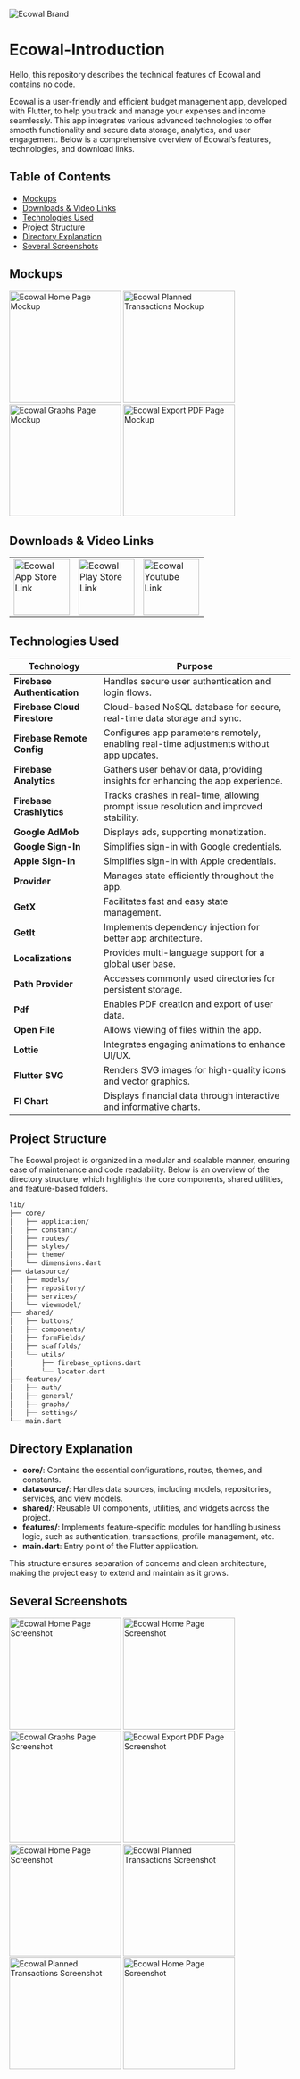 
![Ecowal Brand](assets/icons/ecowal_brand.png)
# Ecowal-Introduction  
Hello, this repository describes the technical features of Ecowal and contains no code.

Ecowal is a user-friendly and efficient budget management app, developed with Flutter, to help you track and manage your expenses and income seamlessly. This app integrates various advanced technologies to offer smooth functionality and secure data storage, analytics, and user engagement. Below is a comprehensive overview of Ecowal’s features, technologies, and download links.

## Table of Contents
- [Mockups](#mockups)
- [Downloads & Video Links](#downloads--video-links)
- [Technologies Used](#technologies-used)
- [Project Structure](#project-structure)
- [Directory Explanation](#directory-explanation)
- [Several Screenshots](#several-screenshots)

## Mockups

<p>
  <img src="assets/images/m1.png" alt="Ecowal Home Page Mockup" width="200"/>
  <img src="assets/images/m2.png" alt="Ecowal Planned Transactions Mockup" width="200"/>
  <img src="assets/images/m3.png" alt="Ecowal Graphs Page Mockup" width="200"/>
  <img src="assets/images/m4.png" alt="Ecowal Export PDF Page Mockup" width="200"/>
</p> 

## Downloads & Video Links 

<table>
  <tr>
    <td>
      <a href="https://apps.apple.com/tr/app/ecowal/id6736713811?l=tr">
        <img src="assets/images/app_store.png" alt="Ecowal App Store Link" width="100"/>
      </a>
    </td>
    <td>
      <a href="https://play.google.com/store/apps/details?id=com.ahmetceylan.ecowal&pli=1">
        <img src="assets/images/play_store.png" alt="Ecowal Play Store Link" width="100"/>
      </a>
    </td>
    <td>
      <a href="https://www.youtube.com/watch?v=unOZz5CLs-0">
        <img src="assets/images/youtube.png" alt="Ecowal Youtube Link" width="100"/>
      </a>
    </td>
  </tr>
</table>

## Technologies Used

| Technology                | Purpose                                                                                         |
|---------------------------|-------------------------------------------------------------------------------------------------|
| **Firebase Authentication**  | Handles secure user authentication and login flows.                                           |
| **Firebase Cloud Firestore** | Cloud-based NoSQL database for secure, real-time data storage and sync.                       |
| **Firebase Remote Config**   | Configures app parameters remotely, enabling real-time adjustments without app updates.       |
| **Firebase Analytics**       | Gathers user behavior data, providing insights for enhancing the app experience.              |
| **Firebase Crashlytics**     | Tracks crashes in real-time, allowing prompt issue resolution and improved stability.         |
| **Google AdMob**             | Displays ads, supporting monetization.                                                        |
| **Google Sign-In**           | Simplifies sign-in with Google credentials.                                                   |
| **Apple Sign-In**            | Simplifies sign-in with Apple credentials.                                                    |
| **Provider**                 | Manages state efficiently throughout the app.                                                 |
| **GetX**                     | Facilitates fast and easy state management.                                                   |
| **GetIt**                    | Implements dependency injection for better app architecture.                                  |
| **Localizations**            | Provides multi-language support for a global user base.                                       |
| **Path Provider**            | Accesses commonly used directories for persistent storage.                                    |
| **Pdf**                      | Enables PDF creation and export of user data.                                                |
| **Open File**                | Allows viewing of files within the app.                                                      |
| **Lottie**                   | Integrates engaging animations to enhance UI/UX.                                             |
| **Flutter SVG**              | Renders SVG images for high-quality icons and vector graphics.                               |
| **Fl Chart**                 | Displays financial data through interactive and informative charts.                           |

## Project Structure

The Ecowal project is organized in a modular and scalable manner, ensuring ease of maintenance and code readability. Below is an overview of the directory structure, which highlights the core components, shared utilities, and feature-based folders. 
```bash
lib/
├── core/
│   ├── application/
│   ├── constant/
│   ├── routes/
│   ├── styles/
│   ├── theme/
│   └── dimensions.dart
├── datasource/
│   ├── models/
│   ├── repository/
│   ├── services/
│   └── viewmodel/
├── shared/
│   ├── buttons/
│   ├── components/
│   ├── formFields/
│   ├── scaffolds/
│   └── utils/
│       ├── firebase_options.dart
│       └── locator.dart
├── features/
│   ├── auth/
│   ├── general/
│   ├── graphs/
│   ├── settings/
└── main.dart
```

## Directory Explanation

- **core/**: Contains the essential configurations, routes, themes, and constants.
- **datasource/**: Handles data sources, including models, repositories, services, and view models.
- **shared/**: Reusable UI components, utilities, and widgets across the project.
- **features/**: Implements feature-specific modules for handling business logic, such as authentication, transactions, profile management, etc.
- **main.dart**: Entry point of the Flutter application.

This structure ensures separation of concerns and clean architecture, making the project easy to extend and maintain as it grows.

## Several Screenshots

<p>
 <img src="assets/images/15.png" alt="Ecowal Home Page Screenshot" width="200"/>
  <img src="assets/images/1.png" alt="Ecowal Home Page Screenshot" width="200"/>
  <img src="assets/images/3.png" alt="Ecowal Graphs Page Screenshot" width="200"/>
  <img src="assets/images/13.png" alt="Ecowal Export PDF Page Screenshot" width="200"/>
  <img src="assets/images/14.png" alt="Ecowal Home Page Screenshot" width="200"/>
  <img src="assets/images/12.png" alt="Ecowal Planned Transactions Screenshot" width="200"/>
  <img src="assets/images/4.png" alt="Ecowal Planned Transactions Screenshot" width="200"/>
  <img src="assets/images/7.png" alt="Ecowal Home Page Screenshot" width="200"/>
</p>
